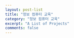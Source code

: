 ```yaml
---
layout: post-list
title: "정보 컴퓨터 교육"
category: "정보 컴퓨터 교육"
excerpt: "A List of Projects"
comments: false
---
```

